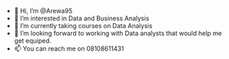 - 👋 Hi, I’m @Arewa95
- 👀 I’m interested in Data and Business Analysis
- 🌱 I’m currently taking courses on Data Analysis
- 💞️ I’m looking forward to working with Data analysts that would help me get equiped.
- 📫 You can reach me on 08108611431

<!---
Arewa95/Arewa95 is a ✨ special ✨ repository because its `README.md` (this file) appears on your GitHub profile.
You can click the Preview link to take a look at your changes.
--->
